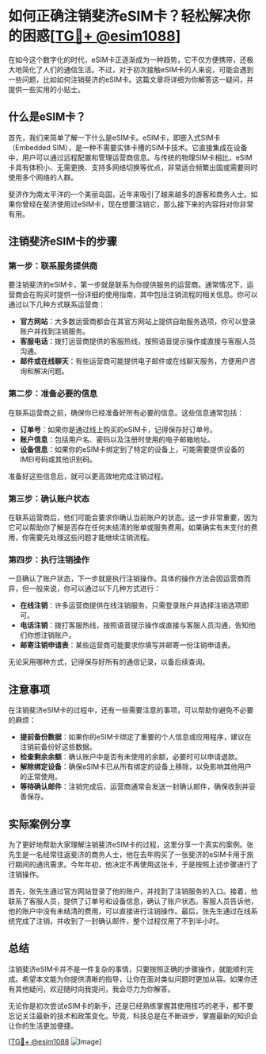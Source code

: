 # 如何正确注销斐济eSIM卡？轻松解决你的困惑[[TG💪+ @esim1088](https://t.me/s/esim1088)]

在如今这个数字化的时代，eSIM卡正逐渐成为一种趋势，它不仅方便携带，还极大地简化了人们的通信生活。不过，对于初次接触eSIM卡的人来说，可能会遇到一些问题，比如如何注销斐济的eSIM卡。这篇文章将详细为你解答这一疑问，并提供一些实用的小贴士。

## 什么是eSIM卡？

首先，我们来简单了解一下什么是eSIM卡。eSIM卡，即嵌入式SIM卡（Embedded SIM），是一种不需要实体卡槽的SIM卡技术。它直接集成在设备中，用户可以通过远程配置和管理运营商信息。与传统的物理SIM卡相比，eSIM卡具有体积小、无需更换、支持多网络切换等优点，非常适合频繁出国或需要同时使用多个网络的人群。

斐济作为南太平洋的一个美丽岛国，近年来吸引了越来越多的游客和商务人士。如果你曾经在斐济使用过eSIM卡，现在想要注销它，那么接下来的内容将对你非常有用。

## 注销斐济eSIM卡的步骤

### 第一步：联系服务提供商

要注销斐济的eSIM卡，第一步就是联系为你提供服务的运营商。通常情况下，运营商会在购买时提供一份详细的使用指南，其中包括注销流程的相关信息。你可以通过以下几种方式联系运营商：

- **官方网站**：大多数运营商都会在其官方网站上提供自助服务选项，你可以登录账户并找到注销服务。
- **客服电话**：拨打运营商提供的客服热线，按照语音提示操作或直接与客服人员沟通。
- **邮件或在线聊天**：有些运营商可能提供电子邮件或在线聊天服务，方便用户咨询和解决问题。

### 第二步：准备必要的信息

在联系运营商之前，确保你已经准备好所有必要的信息。这些信息通常包括：

- **订单号**：如果你是通过线上购买的eSIM卡，记得保存好订单号。
- **账户信息**：包括用户名、密码以及注册时使用的电子邮箱地址。
- **设备信息**：如果你的eSIM卡绑定到了特定的设备上，可能需要提供设备的IMEI号码或其他识别码。

准备好这些信息后，就可以更高效地完成注销过程。

### 第三步：确认账户状态

在联系运营商后，他们可能会要求你确认当前账户的状态。这一步非常重要，因为它可以帮助你了解是否存在任何未结清的账单或服务费用。如果确实有未支付的费用，你需要先处理这些问题才能继续注销流程。

### 第四步：执行注销操作

一旦确认了账户状态，下一步就是执行注销操作。具体的操作方法会因运营商而异，但一般来说，你可以通过以下几种方式进行：

- **在线注销**：许多运营商提供在线注销服务，只需登录账户并选择注销选项即可。
- **电话注销**：拨打客服热线，按照语音提示操作或直接与客服人员沟通，告知他们你想注销账户。
- **邮寄注销申请表**：某些运营商可能要求你填写并邮寄一份注销申请表。

无论采用哪种方式，记得保存好所有的通信记录，以备后续查询。

## 注意事项

在注销斐济eSIM卡的过程中，还有一些需要注意的事项，可以帮助你避免不必要的麻烦：

- **提前备份数据**：如果你的eSIM卡绑定了重要的个人信息或应用程序，建议在注销前备份好这些数据。
- **检查剩余余额**：确认账户中是否有未使用的余额，必要时可以申请退款。
- **解除绑定设备**：确保eSIM卡已从所有绑定的设备上移除，以免影响其他用户的正常使用。
- **等待确认邮件**：注销完成后，运营商通常会发送一封确认邮件，确保收到并妥善保存。

## 实际案例分享

为了更好地帮助大家理解注销斐济eSIM卡的过程，这里分享一个真实的案例。张先生是一名经常往返斐济的商务人士，他在去年购买了一张斐济的eSIM卡用于旅行期间的通讯需求。今年年初，他决定不再使用这张卡，于是按照上述步骤进行了注销操作。

首先，张先生通过官方网站登录了他的账户，并找到了注销服务的入口。接着，他联系了客服人员，提供了订单号和设备信息，确认了账户状态。客服人员告诉他，他的账户中没有未结清的费用，可以直接进行注销操作。最后，张先生通过在线系统完成了注销，并收到了一封确认邮件，整个过程仅用了不到半小时。

## 总结

注销斐济eSIM卡并不是一件复杂的事情，只要按照正确的步骤操作，就能顺利完成。希望本文能为你提供清晰的指导，让你在面对类似问题时更加从容。如果你还有其他疑问，欢迎随时向我提问，我会尽力为你解答。

无论你是初次尝试eSIM卡的新手，还是已经熟练掌握其使用技巧的老手，都不要忘记关注最新的技术和政策变化。毕竟，科技总是在不断进步，掌握最新的知识会让你的生活更加便捷。

[[TG💪+ @esim1088](https://t.me/s/esim1088) ![Image](https://i.postimg.cc/4NQfJmqS/Snipaste-2025-05-13-00-14-12.png)]